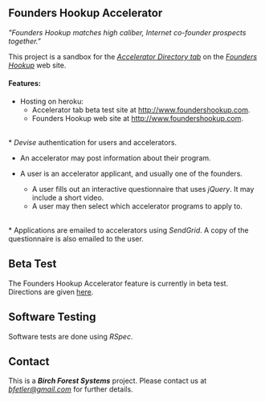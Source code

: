 ## Founders Hookup Accelerator

<em>"Founders Hookup matches high caliber, Internet co-founder prospects together."</em>

This project is a sandbox for the [*Accelerator Directory tab*](http://fh-accelerator.herokuapp.com) on the [*Founders Hookup*](http://www.foundershookup.com/) web site.  

#### Features:

* Hosting on heroku:
  * Accelerator tab beta test site at <a href="http://fh-accelerator.herokuapp.com">http://www.foundershookup.com</a>.  
  * Founders Hookup web site at <a href="http://www.foundershookup.com">http://www.foundershookup.com</a>.  
<br/>
* <em>Devise</em> authentication for users and accelerators.  

* An accelerator may post information about their program.

* A user is an accelerator applicant, and usually one of the founders.
  * A user fills out an interactive questionnaire that uses <em>jQuery</em>.  It may include a short video.  
  * A user may then select which accelerator programs to apply to.  
<br/>
* Applications are emailed to accelerators using <em>SendGrid</em>.  A copy of the questionnaire is also emailed to the user.

## Beta Test

The Founders Hookup Accelerator feature is currently in beta test.  Directions are given [here](http://fh-accelerator.herokuapp.com/beta).

## Software Testing

Software tests are done using <em>RSpec</em>.

## Contact

This is a <b><em>Birch Forest Systems</em></b> project.
Please contact us at <em>bfetler@gmail.com</em> for further details.

